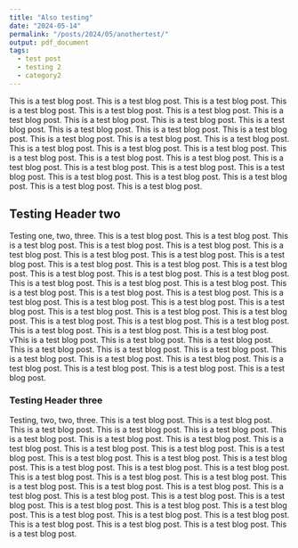 ```yaml
---
title: "Also testing"
date: "2024-05-14"
permalink: "/posts/2024/05/anothertest/"
output: pdf_document
tags:
  - test post
  - testing 2
  - category2
---
```


This is a test blog post. This is a test blog post. This is a test blog post. This is a test blog post. This is a test blog post. This is a test blog post. This is a test blog post. This is a test blog post. This is a test blog post. This is a test blog post. This is a test blog post. This is a test blog post. This is a test blog post. This is a test blog post. This is a test blog post. This is a test blog post. This is a test blog post. This is a test blog post. This is a test blog post. This is a test blog post. This is a test blog post. This is a test blog post. This is a test blog post. This is a test blog post. This is a test blog post. This is a test blog post. This is a test blog post. This is a test blog post. This is a test blog post. This is a test blog post. This is a test blog post. 

## Testing Header two

Testing one, two, three. This is a test blog post. This is a test blog post. This is a test blog post. This is a test blog post. This is a test blog post. This is a test blog post. This is a test blog post. This is a test blog post. This is a test blog post. This is a test blog post. This is a test blog post. This is a test blog post. This is a test blog post. This is a test blog post. This is a test blog post. This is a test blog post. This is a test blog post. This is a test blog post. This is a test blog post. This is a test blog post. This is a test blog post. This is a test blog post. This is a test blog post. This is a test blog post. This is a test blog post. This is a test blog post. This is a test blog post. This is a test blog post. This is a test blog post. This is a test blog post. This is a test blog post. This is a test blog post. This is a test blog post. This is a test blog post. vThis is a test blog post. This is a test blog post. This is a test blog post. This is a test blog post. This is a test blog post. This is a test blog post. This is a test blog post. This is a test blog post. This is a test blog post. This is a test blog post. This is a test blog post. This is a test blog post. This is a test blog post. 

### Testing Header three

Testing, two, two, three. This is a test blog post. This is a test blog post. This is a test blog post. This is a test blog post. This is a test blog post. This is a test blog post. This is a test blog post. This is a test blog post. This is a test blog post. This is a test blog post. This is a test blog post. This is a test blog post. This is a test blog post. This is a test blog post. This is a test blog post. This is a test blog post. This is a test blog post. This is a test blog post. This is a test blog post. This is a test blog post. This is a test blog post. This is a test blog post. This is a test blog post. This is a test blog post. This is a test blog post. This is a test blog post. This is a test blog post. This is a test blog post. This is a test blog post. This is a test blog post. This is a test blog post. This is a test blog post. This is a test blog post. This is a test blog post. This is a test blog post. This is a test blog post. This is a test blog post. This is a test blog post. 
